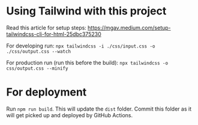 # Using Tailwind with this project

Read this article for setup steps: https://mgav.medium.com/setup-tailwindcss-cli-for-html-25dbc375230

For developing run:
`npx tailwindcss -i ./css/input.css -o ./css/output.css --watch`

For production run (run this before the build):
`npx tailwindcss -o css/output.css --minify`

# For deployment

Run `npm run build`. This will update the `dist` folder. Commit this folder as it will get picked up and deployed by GitHub Actions.
